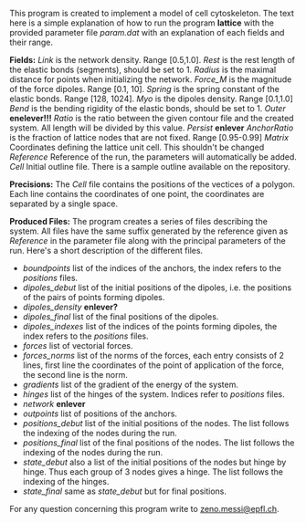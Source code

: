 This program is created to implement a model of cell cytoskeleton.
The text here is a simple explanation of how to run the program **lattice**
with the provided parameter file *param.dat* with an explanation of each fields and
their range.

**Fields:**
*Link* is the network density. Range [0.5,1.0].
*Rest* is the rest length of the elastic bonds (segments), should be set to 1.
*Radius* is the maximal distance for points when initializing the network.
*Force_M* is the magnitude of the force dipoles. Range [0.1, 10].
*Spring* is the spring constant of the elastic bonds. Range [128, 1024].
*Myo* is the dipoles density. Range [0.1,1.0]
*Bend* is the bending rigidity of the elastic bonds, should be set to 1.
*Outer* **enelever!!!**
*Ratio* is the ratio between the given contour file and the created system. All length will be divided by this value.
*Persist* **enlever**
*AnchorRatio* is the fraction of lattice nodes that are not fixed. Range [0.95-0.99]
*Matrix* Coordinates defining the lattice unit cell. This shouldn't be changed
*Reference* Reference of the run, the parameters will automatically be added.
*Cell* Initial outline file. There is a sample outline available on the repository.

**Precisions:**
The *Cell* file contains the positions of the vectices of a polygon. Each line contains the coordinates of one point, the coordinates are separated by a single space.

**Produced Files:**
The program creates a series of files describing the system. All files have the same suffix generated by the reference given as *Reference* in the parameter file
along with the principal parameters of the run. Here's a short description of the different files.

* *boundpoints* list of the indices of the anchors, the index refers to the *positions* files.
* *dipoles_debut* list of the initial positions of the dipoles, i.e. the positions of the pairs of points forming dipoles.
* *dipoles_density* **enlever?** 
* *dipoles_final* list of the final positions of the dipoles.
* *dipoles_indexes* list of the indices of the points forming dipoles, the index refers to the *positions* files.
* *forces* list of vectorial forces.
* *forces_norms* list of the norms of the forces, each entry consists of 2 lines, first line the coordinates of the point of application of the force, the second line is the norm.
* *gradients* list of the gradient of the energy of the system.
* *hinges* list of the hinges of the system. Indices refer to *positions* files.
* *network* **enlever**
* *outpoints* list of positions of the anchors.
* *positions_debut* list of the initial positions of the nodes. The list follows the indexing of the nodes during the run.
* *positions_final* list of the final positions of the nodes. The list follows the indexing of the nodes during the run.
* *state_debut* also a list of the initial positions of the nodes but hinge by hinge. Thus each group of 3 nodes gives a hinge. The list follows the indexing of the hinges.
* *state_final* same as *state_debut* but for final positions.


For any question concerning this program write to zeno.messi@epfl.ch.

